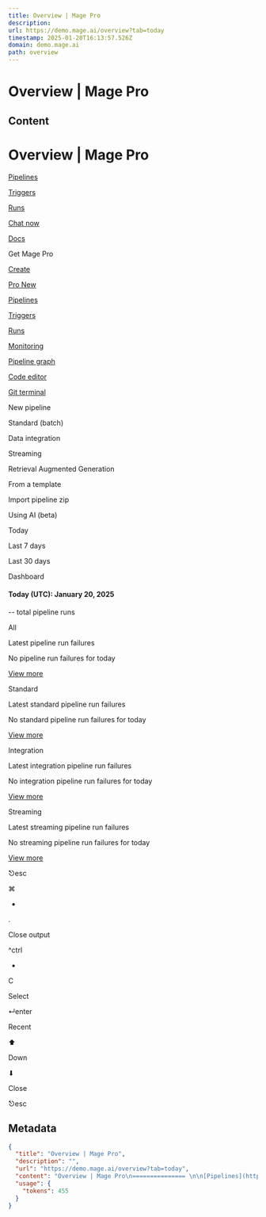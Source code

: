 ```yaml
---
title: Overview | Mage Pro
description: 
url: https://demo.mage.ai/overview?tab=today
timestamp: 2025-01-20T16:13:57.526Z
domain: demo.mage.ai
path: overview
---
```


# Overview | Mage Pro



## Content

Overview | Mage Pro
=============== 

[Pipelines](https://demo.mage.ai/pipelines)

[Triggers](https://demo.mage.ai/triggers)

[Runs](https://demo.mage.ai/pipeline-runs)

[Chat now](https://mageai.slack.com/archives/C07BW8WFRF0)

[Docs](https://docs.mage.ai/)

Get Mage Pro

[Create](https://demo.mage.ai/overview?tab=today#)

[Pro New](https://www.mage.ai/)

[Pipelines](https://demo.mage.ai/pipelines)

[Triggers](https://demo.mage.ai/triggers)

[Runs](https://demo.mage.ai/pipeline-runs)

[Monitoring](https://demo.mage.ai/overview)

[Pipeline graph](https://demo.mage.ai/apps/observability/pipelines)

[Code editor](https://demo.mage.ai/apps/coder)

[Git terminal](https://demo.mage.ai/apps/terminal)

New pipeline

Standard (batch)

Data integration

Streaming

Retrieval Augmented Generation

From a template

Import pipeline zip

Using AI (beta)

Today

Last 7 days

Last 30 days

Dashboard

#### Today (UTC): January 20, 2025

\-- total pipeline runs

All

Latest pipeline run failures

No pipeline run failures for today

[View more](https://demo.mage.ai/pipeline-runs?status=failed)

Standard

Latest standard pipeline run failures

No standard pipeline run failures for today

[View more](https://demo.mage.ai/pipeline-runs?status=failed)

Integration

Latest integration pipeline run failures

No integration pipeline run failures for today

[View more](https://demo.mage.ai/pipeline-runs?status=failed)

Streaming

Latest streaming pipeline run failures

No streaming pipeline run failures for today

[View more](https://demo.mage.ai/pipeline-runs?status=failed)

⎋esc

⌘

+

.

Close output

^ctrl

+

C

Select

↵enter

Recent

⬆

Down

⬇

Close

⎋esc

## Metadata

```json
{
  "title": "Overview | Mage Pro",
  "description": "",
  "url": "https://demo.mage.ai/overview?tab=today",
  "content": "Overview | Mage Pro\n=============== \n\n[Pipelines](https://demo.mage.ai/pipelines)\n\n[Triggers](https://demo.mage.ai/triggers)\n\n[Runs](https://demo.mage.ai/pipeline-runs)\n\n[Chat now](https://mageai.slack.com/archives/C07BW8WFRF0)\n\n[Docs](https://docs.mage.ai/)\n\nGet Mage Pro\n\n[Create](https://demo.mage.ai/overview?tab=today#)\n\n[Pro New](https://www.mage.ai/)\n\n[Pipelines](https://demo.mage.ai/pipelines)\n\n[Triggers](https://demo.mage.ai/triggers)\n\n[Runs](https://demo.mage.ai/pipeline-runs)\n\n[Monitoring](https://demo.mage.ai/overview)\n\n[Pipeline graph](https://demo.mage.ai/apps/observability/pipelines)\n\n[Code editor](https://demo.mage.ai/apps/coder)\n\n[Git terminal](https://demo.mage.ai/apps/terminal)\n\nNew pipeline\n\nStandard (batch)\n\nData integration\n\nStreaming\n\nRetrieval Augmented Generation\n\nFrom a template\n\nImport pipeline zip\n\nUsing AI (beta)\n\nToday\n\nLast 7 days\n\nLast 30 days\n\nDashboard\n\n#### Today (UTC): January 20, 2025\n\n\\-- total pipeline runs\n\nAll\n\nLatest pipeline run failures\n\nNo pipeline run failures for today\n\n[View more](https://demo.mage.ai/pipeline-runs?status=failed)\n\nStandard\n\nLatest standard pipeline run failures\n\nNo standard pipeline run failures for today\n\n[View more](https://demo.mage.ai/pipeline-runs?status=failed)\n\nIntegration\n\nLatest integration pipeline run failures\n\nNo integration pipeline run failures for today\n\n[View more](https://demo.mage.ai/pipeline-runs?status=failed)\n\nStreaming\n\nLatest streaming pipeline run failures\n\nNo streaming pipeline run failures for today\n\n[View more](https://demo.mage.ai/pipeline-runs?status=failed)\n\n⎋esc\n\n⌘\n\n+\n\n.\n\nClose output\n\n^ctrl\n\n+\n\nC\n\nSelect\n\n↵enter\n\nRecent\n\n⬆\n\nDown\n\n⬇\n\nClose\n\n⎋esc",
  "usage": {
    "tokens": 455
  }
}
```
